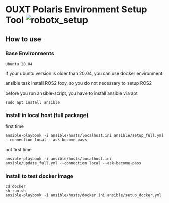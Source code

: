 # OUXT Polaris Environment Setup Tool ![robotx_setup](https://github.com/OUXT-Polaris/robotx_setup/workflows/robotx_setup/badge.svg)

## How to use

### Base Environments

```
Ubuntu 20.04
```
If your ubuntu version is older than 20.04, you can use docker environment.  

ansible task install ROS2 foxy, so you do not necessary to setup ROS2

before you run ansible-script, you have to install ansible via apt

```
sudo apt install ansible
```

### install in local host (full package)

first time
```
ansible-playbook -i ansible/hosts/localhost.ini ansible/setup_full.yml --connection local --ask-become-pass
```

not first time
```
ansible-playbook -i ansible/hosts/localhost.ini ansible/update_full.yml --connection local --ask-become-pass
```

### install to test docker image

```
cd docker
sh run.sh
ansible-playbook -i ansible/hosts/docker.ini ansible/setup_docker.yml
```
